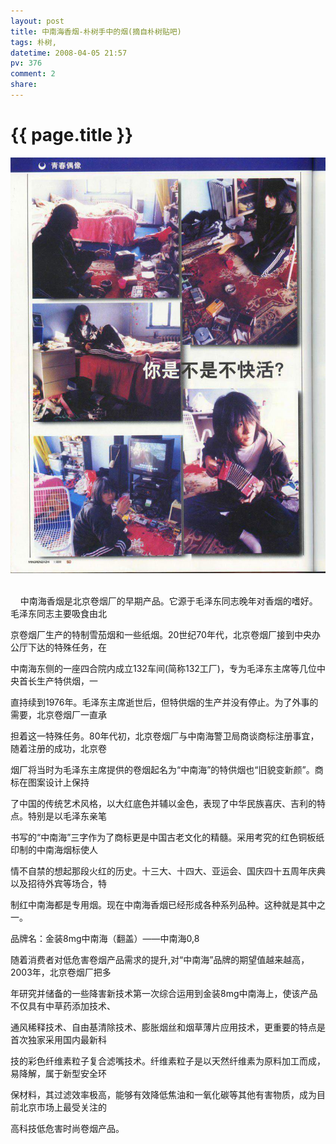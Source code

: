 ```yaml
---
layout: post
title: 中南海香烟-朴树手中的烟(摘自朴树贴吧)
tags: 朴树,
datetime: 2008-04-05 21:57
pv: 376
comment: 2
share: 
---
```


{{ page.title }}
================

 <p><img small="0" src="/images/9d33f01ed8172a0e403417ea.jpg"                                       />&nbsp;&nbsp;  </p><p>&nbsp;&nbsp;&nbsp;  中南海香烟是北京卷烟厂的早期产品。它源于毛泽东同志晚年对香烟的嗜好。毛泽东同志主要吸食由北</p><p> </p><p>京卷烟厂生产的特制雪茄烟和一些纸烟。20世纪70年代，北京卷烟厂接到中央办公厅下达的特殊任务，在</p><p>中南海东侧的一座四合院内成立132车间(简称132工厂)，专为毛泽东主席等几位中央首长生产特供烟，一</p><p>直持续到1976年。毛泽东主席逝世后，但特供烟的生产并没有停止。为了外事的需要，北京卷烟厂一直承</p><p>担着这一特殊任务。80年代初，北京卷烟厂与中南海警卫局商谈商标注册事宜，随着注册的成功，北京卷</p><p>烟厂将当时为毛泽东主席提供的卷烟起名为&ldquo;中南海&rdquo;的特供烟也&ldquo;旧貌变新颜&rdquo;。商标在图案设计上保持</p><p>了中国的传统艺术风格，以大红底色并辅以金色，表现了中华民族喜庆、吉利的特点。特别是以毛泽东亲笔</p><p>书写的&ldquo;中南海&rdquo;三字作为了商标更是中国古老文化的精髓。采用考究的红色铜板纸印制的中南海烟标使人</p><p>情不自禁的想起那段火红的历史。十三大、十四大、亚运会、国庆四十五周年庆典以及招待外宾等场合，特</p><p>制红中南海都是专用烟。现在中南海香烟已经形成各种系列品种。这种就是其中之一。 <br /></p><p>品牌名：金装8mg中南海（翻盖）&mdash;&mdash;中南海0,8 <br /></p><p>随着消费者对低危害卷烟产品需求的提升,对&ldquo;中南海&rdquo;品牌的期望值越来越高，2003年，北京卷烟厂把多</p><p>年研究并储备的一些降害新技术第一次综合运用到金装8mg中南海上，使该产品不仅具有中草药添加技术、</p><p>通风稀释技术、自由基清除技术、膨胀烟丝和烟草薄片应用技术，更重要的特点是首次独家采用国内最新科</p><p>技的彩色纤维素粒子复合滤嘴技术。纤维素粒子是以天然纤维素为原料加工而成，易降解，属于新型安全环</p><p>保材料，其过滤效率极高，能够有效降低焦油和一氧化碳等其他有害物质，成为目前北京市场上最受关注的</p><p>高科技低危害时尚卷烟产品。</p> 

